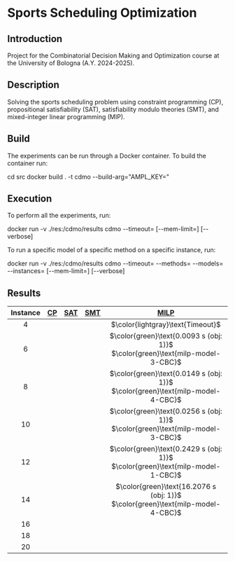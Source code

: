 # Sports Scheduling Optimization

## Introduction

Project for the Combinatorial Decision Making and Optimization course at the University of Bologna (A.Y. 2024-2025).

## Description

Solving the sports scheduling problem using constraint programming (CP), propositional satisfiability (SAT), satisfiability modulo theories (SMT), and mixed-integer linear programming (MIP).

## Build

The experiments can be run through a Docker container. To build the container run:


cd src
docker build . -t cdmo --build-arg="AMPL_KEY=<ampl-community-key>"


## Execution

To perform all the experiments, run:

docker run -v ./res:/cdmo/results cdmo
--timeout=<timeout-per-model>
[--mem-limit=<ram-limit>]
[--verbose]


To run a specific model of a specific method on a specific instance, run:

docker run -v ./res:/cdmo/results cdmo
--timeout=<timeout-per-model>
--methods=<method-name>
--models=<model-name>
--instances=<instance-number>
[--mem-limit=<ram-limit>]
[--verbose]


## Results
<!-- Do NOT remove the comments below -->
<!-- begin-status -->
| Instance | [CP](./method-statuses/cp-status.md) | [SAT](./method-statuses/sat-status.md) | [SMT](./method-statuses/smt-status.md) | [MILP](./method-statuses/milp-status.md) |
|:-:| :---:|:---:|:---:|:---:|
| $4$ | | | | $\color{lightgray}\text{Timeout}$ | 
| $6$ | | | | $\color{green}\text{0.0093 s (obj: 1)}$</br>$\color{green}\text{milp-model-3-CBC}$ | 
| $8$ | | | | $\color{green}\text{0.0149 s (obj: 1)}$</br>$\color{green}\text{milp-model-4-CBC}$ | 
| $10$ | | | | $\color{green}\text{0.0256 s (obj: 1)}$</br>$\color{green}\text{milp-model-3-CBC}$ | 
| $12$ | | | | $\color{green}\text{0.2429 s (obj: 1)}$</br>$\color{green}\text{milp-model-1-CBC}$ | 
| $14$ | | | | $\color{green}\text{16.2076 s (obj: 1)}$</br>$\color{green}\text{milp-model-4-CBC}$ | 
| $16$ | | | | | 
| $18$ | | | | | 
| $20$ | | | | | 

<!-- end-status -->
